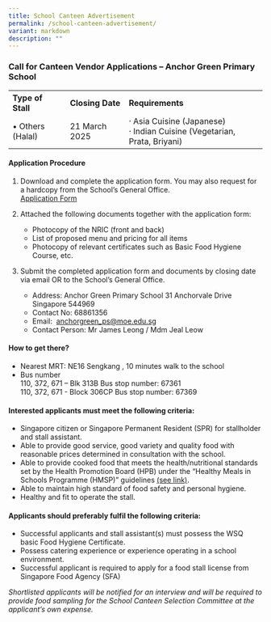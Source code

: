 ```yaml
---
title: School Canteen Advertisement
permalink: /school-canteen-advertisement/
variant: markdown
description: ""
---
```

### Call for Canteen Vendor Applications – Anchor Green Primary School

<table>
<tbody>
<tr>
<th align="left">Type of Stall</th>
<th align="left">Closing Date</th>
<th align="left">Requirements</th>
</tr>
<tr>
<td align="left">•	Others (Halal)</td>
<td align="left">21 March 2025 </td>
<td align="left">· Asia Cuisine (Japanese) <br>· Indian Cuisine (Vegetarian, Prata, Briyani)
</td>
</tr>
</tbody></table>

#### Application Procedure

1.  Download and complete the application form. You may also request for a hardcopy from the School’s General Office.  
<a href="https://www.anchorgreenpri.moe.edu.sg/files/Resources/Canteen/Application_for_Canteen_Stall_in_Existing_School.pdf" target="_blank">Application Form</a> 
    
2.  Attached the following documents together with the application form:
    *   Photocopy of the NRIC (front and back)
    *   List of proposed menu and pricing for all items
    *   Photocopy of relevant certificates such as Basic Food Hygiene Course, etc.
3.  Submit the completed application form and documents by closing date via email OR to the School’s General Office.
    *   Address: Anchor Green Primary School 31 Anchorvale Drive Singapore 544969
    *   Contact No: 68861356
    *   Email:&nbsp; <a href="mailto: anchorgreen_ps@moe.edu.sg">anchorgreen_ps@moe.edu.sg</a>
    *   Contact Person: Mr James Leong / Mdm Jeal Leow

#### How to get there?

*   Nearest MRT: NE16 Sengkang , 10 minutes walk to the school
*   Bus number  
    110, 372, 671 – Blk 313B Bus stop number: 67361  
    110, 372, 671 - Block 306CP Bus stop number: 67369

#### Interested applicants must meet the following criteria:

*   Singapore citizen or Singapore Permanent Resident (SPR) for stallholder and stall assistant.
*   Able to provide good service, good variety and quality food with reasonable prices determined in consultation with the school.
*   Able to provide cooked food that meets the health/nutritional standards set by the Health Promotion Board (HPB) under the “Healthy Meals in Schools Programme (HMSP)” guidelines&nbsp;<a href="https://www.hpb.gov.sg/schools/school-programmes/healthy-meals-in-schools-programme" target="_blank">(see link)</a>.
*   Able to maintain high standard of food safety and personal hygiene.
*   Healthy and fit to operate the stall.

#### Applicants should preferably fulfil the following criteria:

*   Successful applicants and stall assistant(s) must possess the WSQ basic Food Hygiene Certificate.
*   Possess catering experience or experience operating in a school environment.
*   Successful applicant is required to apply for a food stall license from Singapore Food Agency (SFA)

_Shortlisted applicants will be notified for an interview and will be required to provide food sampling for the School Canteen Selection Committee at the applicant’s own expense._